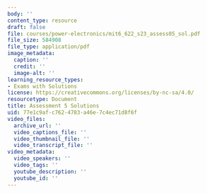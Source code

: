 ```yaml
---
body: ''
content_type: resource
draft: false
file: courses/power-electronics/mit6_622_s23_assess05_sol.pdf
file_size: 584908
file_type: application/pdf
image_metadata:
  caption: ''
  credit: ''
  image-alt: ''
learning_resource_types:
- Exams with Solutions
license: https://creativecommons.org/licenses/by-nc-sa/4.0/
resourcetype: Document
title: Assessment 5 Solutions
uid: 77e1c9af-c762-4783-a46e-7c4ec71d8f6f
video_files:
  archive_url: ''
  video_captions_file: ''
  video_thumbnail_file: ''
  video_transcript_file: ''
video_metadata:
  video_speakers: ''
  video_tags: ''
  youtube_description: ''
  youtube_id: ''
---
```

